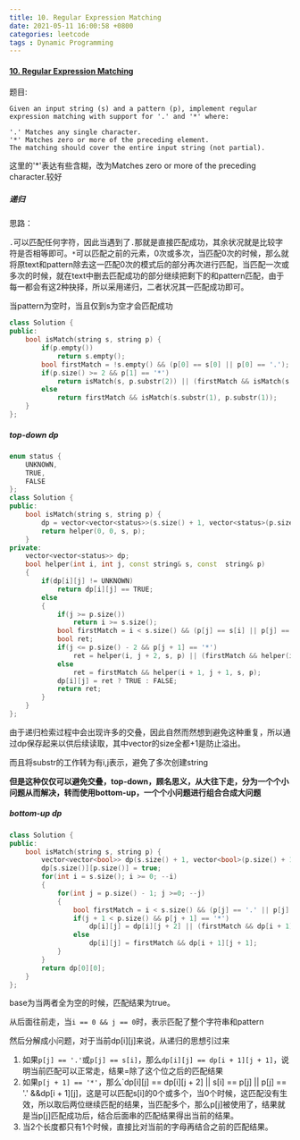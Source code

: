```yaml
---
title: 10. Regular Expression Matching
date: 2021-05-11 16:00:58 +0800
categories: leetcode
tags : Dynamic Programming
---
```

#### [10. Regular Expression Matching](https://leetcode.com/problems/regular-expression-matching/)

题目:
```
Given an input string (s) and a pattern (p), implement regular expression matching with support for '.' and '*' where: 

'.' Matches any single character.​​​​
'*' Matches zero or more of the preceding element.
The matching should cover the entire input string (not partial).
```

这里的'*'表达有些含糊，改为Matches zero or more of the preceding character.较好

##### 递归

思路：

`.`可以匹配任何字符，因此当遇到了`.`那就是直接匹配成功，其余状况就是比较字符是否相等即可。`*`可以匹配之前的元素，0次或多次，当匹配0次的时候，那么就将原text和pattern除去这一匹配0次的模式后的部分再次进行匹配，当匹配一次或多次的时候，就在text中删去匹配成功的部分继续把剩下的和pattern匹配，由于每一都会有这2种抉择，所以采用递归，二者状况其一匹配成功即可。

当pattern为空时，当且仅到s为空才会匹配成功


```c++
class Solution {
public:
    bool isMatch(string s, string p) {
        if(p.empty())
            return s.empty();
        bool firstMatch = !s.empty() && (p[0] == s[0] || p[0] == '.');
        if(p.size() >= 2 && p[1] == '*')
            return isMatch(s, p.substr(2)) || (firstMatch && isMatch(s.substr(1), p));
        else
            return firstMatch && isMatch(s.substr(1), p.substr(1));
    }
};
```


##### top-down dp
```c++
enum status {
    UNKNOWN,
    TRUE,
    FALSE
};
class Solution {
public:
    bool isMatch(string s, string p) {
        dp = vector<vector<status>>(s.size() + 1, vector<status>(p.size() + 1, UNKNOWN));
        return helper(0, 0, s, p);
    }
private:
    vector<vector<status>> dp;
    bool helper(int i, int j, const string& s, const  string& p)
    {
        if(dp[i][j] != UNKNOWN)
            return dp[i][j] == TRUE;
        else
        {
            if(j >= p.size())
                return i >= s.size();
            bool firstMatch = i < s.size() && (p[j] == s[i] || p[j] == '.');
            bool ret;
            if(j <= p.size() - 2 && p[j + 1] == '*')
                ret = helper(i, j + 2, s, p) || (firstMatch && helper(i + 1, j, s, p));
            else
                ret = firstMatch && helper(i + 1, j + 1, s, p);
            dp[i][j] = ret ? TRUE : FALSE;
            return ret;
        }
    }
};
```

由于递归检索过程中会出现许多的交叠，因此自然而然想到避免这种重复，所以通过dp保存起来以供后续读取，其中vector的size全都+1是防止溢出。

而且将substr的工作转为有i,j表示，避免了多次创建string

**但是这种仅仅可以避免交叠，top-down，顾名思义，从大往下走，分为一个个小问题从而解决，转而使用bottom-up，一个个小问题进行组合合成大问题**

##### bottom-up dp
```c++
class Solution {
public:
    bool isMatch(string s, string p) {
        vector<vector<bool>> dp(s.size() + 1, vector<bool>(p.size() + 1, false));
        dp[s.size()][p.size()] = true;
        for(int i = s.size(); i >= 0; --i)
        {
            for(int j = p.size() - 1; j >=0; --j)
            {
                bool firstMatch = i < s.size() && (p[j] == '.' || p[j] == s[i]);
                if(j + 1 < p.size() && p[j + 1] == '*')
                    dp[i][j] = dp[i][j + 2] || (firstMatch && dp[i + 1][j]);
                else
                    dp[i][j] = firstMatch && dp[i + 1][j + 1];
            }
        }
        return dp[0][0];
    }
};
```

base为当两者全为空的时候，匹配结果为true。

从后面往前走，当`i == 0 && j == 0`时，表示匹配了整个字符串和pattern

然后分解成小问题，对于当前dp[i][j]来说，从递归的思想引过来

1. 如果`p[j] == '.'`或`p[j] == s[i]`，那么`dp[i][j] == dp[i + 1][j + 1]`，说明当前匹配可以正常走，结果=除了这个位之后的匹配结果
2. 如果`p[j + 1] == '*'`，那么`dp[i][j] == dp[i][j + 2] || s[i] == p[j] || p[j] == '.' &&dp[i + 1][j]，这是可以匹配s[i]的0个或多个，当0个时候，这匹配没有生效，所以取后两位继续匹配的结果，当匹配多个，那么p[j]被使用了，结果就是当p[j]匹配成功后，结合后面串的匹配结果得出当前的结果。
3. 当2个长度都只有1个时候，直接比对当前的字母再结合之前的匹配结果。
